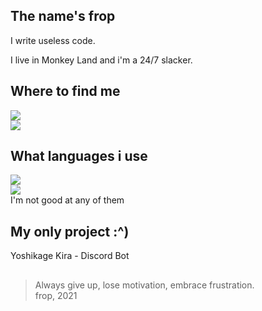 ## The name's frop

I write useless code.

I live in Monkey Land and i'm a 24/7 slacker.
##
## Where to find me
[![](https://img.shields.io/badge/Instagram-E4405F?style=for-the-badge&logo=instagram&logoColor=white)](https://www.instagram.com/luizfrop/)  
[![](https://img.shields.io/badge/Twitter-1DA1F2?style=for-the-badge&logo=twitter&logoColor=white)](https://www.twitter.com/imfrop)
##
## What languages i use 
![](https://img.shields.io/badge/JavaScript-F7DF1E?style=for-the-badge&logo=javascript&logoColor=black)    
![](https://img.shields.io/badge/C%2B%2B-00599C?style=for-the-badge&logo=c%2B%2B&logoColor=white)   
I'm not good at any of them
##
## My only project :^)
Yoshikage Kira - Discord Bot
##

> Always give up, lose motivation, embrace frustration.  
> frop, 2021
